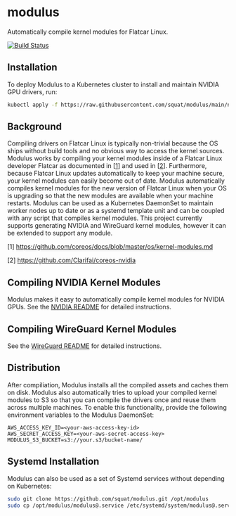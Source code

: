 # modulus
Automatically compile kernel modules for Flatcar Linux.

[![Build Status](https://github.com/squat/modulus/workflows/CI/badge.svg)](https://github.com/squat/modulus/actions?query=workflow%3ACI)

## Installation
To deploy Modulus to a Kubernetes cluster to install and maintain NVIDIA GPU drivers, run:
```sh
kubectl apply -f https://raw.githubusercontent.com/squat/modulus/main/nvidia/daemonset.yaml
```

## Background
Compiling drivers on Flatcar Linux is typically non-trivial because the OS ships without build tools and no obvious way to access the kernel sources.
Modulus works by compiling your kernel modules inside of a Flatcar Linux developer Flatcar as documented in [[1](https://github.com/coreos/docs/blob/master/os/kernel-modules.md)] and used in [[2](https://github.com/Clarifai/coreos-nvidia)].
Furthermore, because Flatcar Linux updates automatically to keep your machine secure, your kernel modules can easily become out of date.
Modulus automatically compiles kernel modules for the new version of Flatcar Linux when your OS is upgrading so that the new modules are available when your machine restarts.
Modulus can be used as a Kubernetes DaemonSet to maintain worker nodes up to date or as a systemd template unit and can be coupled with any script that compiles kernel modules.
This project currently supports generating NVIDIA and WireGuard kernel modules, however it can be extended to support any module.

[1] https://github.com/coreos/docs/blob/master/os/kernel-modules.md

[2] https://github.com/Clarifai/coreos-nvidia

## Compiling NVIDIA Kernel Modules
Modulus makes it easy to automatically compile kernel modules for NVIDIA GPUs. See the [NVIDIA README](https://github.com/squat/modulus/blob/main/nvidia/README.md) for detailed instructions.

## Compiling WireGuard Kernel Modules
See the [WireGuard README](https://github.com/squat/modulus/blob/main/wireguard/README.md) for detailed instructions.

## Distribution
After compiliation, Modulus installs all the compiled assets and caches them on disk. Modulus also automatically tries to upload your compiled kernel modules to S3 so that you can compile the drivers once and reuse them across multiple machines. To enable this functionality, provide the following environment variables to the Modulus DaemonSet:

```
AWS_ACCESS_KEY_ID=<your-aws-access-key-id>
AWS_SECRET_ACCESS_KEY=<your-aws-secret-access-key>
MODULUS_S3_BUCKET=s3://your.s3/bucket-name/
```

## Systemd Installation
Modulus can also be used as a set of Systemd services without depending on Kubernetes:
```sh
sudo git clone https://github.com/squat/modulus.git /opt/modulus
sudo cp /opt/modulus/modulus@.service /etc/systemd/system/modulus@.service
```
